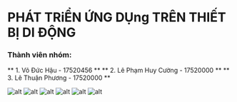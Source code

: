# PHÁT TRiỂN ỨNG DỤng TRÊN THIẾT BỊ DI ĐỘNG
### Thành viên nhóm:

** 1. Võ Đức Hậu - 17520456 **
** 2. Lê Phạm Huy Cường - 17520000 **
** 3. Lê Thuận Phương - 17520000 **


![alt](https://imgur.com/XLPbQXg)
![alt](https://imgur.com/2QeGVI5)
![alt](https://imgur.com/dRNsv35)
![alt](https://imgur.com/voh97TH)
![alt](https://imgur.com/m99OC8c)
![alt](https://imgur.com/8zvLKIL)
